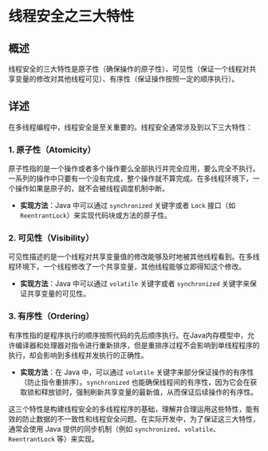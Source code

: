 # 线程安全之三大特性

## 概述

线程安全的三大特性是原子性（确保操作的原子性）、可见性（保证一个线程对共享变量的修改对其他线程可见）、有序性（保证操作按照一定的顺序执行）。

## 详述

在多线程编程中，线程安全是至关重要的。线程安全通常涉及到以下三大特性：

### 1. 原子性（Atomicity）

原子性指的是一个操作或者多个操作要么全部执行并完全应用，要么完全不执行。一系列的操作中只要有一个没有完成，整个操作就不算完成。在多线程环境下，一个操作如果是原子的，就不会被线程调度机制中断。

- **实现方法**：Java 中可以通过 `synchronized` 关键字或者 `Lock` 接口（如 `ReentrantLock`）来实现代码块或方法的原子性。

### 2. 可见性（Visibility）

可见性描述的是一个线程对共享变量值的修改能够及时地被其他线程看到。在多线程环境下，一个线程修改了一个共享变量，其他线程能够立即得知这个修改。

- **实现方法**：Java 中可以通过 `volatile` 关键字或者 `synchronized` 关键字来保证共享变量的可见性。

### 3. 有序性（Ordering）

有序性指的是程序执行的顺序按照代码的先后顺序执行。在Java内存模型中，允许编译器和处理器对指令进行重新排序，但是重排序过程不会影响到单线程程序的执行，却会影响到多线程并发执行的正确性。

- **实现方法**：在 Java 中，可以通过 `volatile` 关键字来部分保证操作的有序性（防止指令重排序）。`synchronized` 也能确保线程间的有序性，因为它会在获取锁和释放锁时，强制刷新共享变量的最新值，从而保证后续操作的有序性。

这三个特性是构建线程安全的多线程程序的基础，理解并合理运用这些特性，能有效的防止数据的不一致性和线程安全问题。在实际开发中，为了保证这三大特性，通常会使用 Java 提供的同步机制（例如 `synchronized`、`volatile`、`ReentrantLock` 等）来实现。